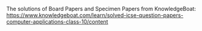 The solutions of Board Papers and Specimen Papers from KnowledgeBoat: https://www.knowledgeboat.com/learn/solved-icse-question-papers-computer-applications-class-10/content
